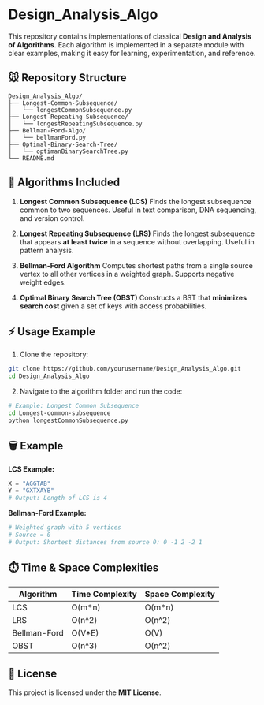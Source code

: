 # Design_Analysis_Algo

This repository contains implementations of classical **Design and Analysis of Algorithms**. Each algorithm is implemented in a separate module with clear examples, making it easy for learning, experimentation, and reference.

## 🐭 Repository Structure

```
Design_Analysis_Algo/
├── Longest-Common-Subsequence/
│   └── longestCommonSubsequence.py
├── Longest-Repeating-Subsequence/
│   └── longestRepeatingSubsequence.py
├── Bellman-Ford-Algo/
│   └── bellmanFord.py
├── Optimal-Binary-Search-Tree/
│   └── optimanBinarySearchTree.py
└── README.md
```

## 🧩 Algorithms Included

1. **Longest Common Subsequence (LCS)**
   Finds the longest subsequence common to two sequences. Useful in text comparison, DNA sequencing, and version control.

2. **Longest Repeating Subsequence (LRS)**
   Finds the longest subsequence that appears **at least twice** in a sequence without overlapping. Useful in pattern analysis.

3. **Bellman-Ford Algorithm**
   Computes shortest paths from a single source vertex to all other vertices in a weighted graph. Supports negative weight edges.

4. **Optimal Binary Search Tree (OBST)**
   Constructs a BST that **minimizes search cost** given a set of keys with access probabilities.

## ⚡ Usage Example

1. Clone the repository:

```bash
git clone https://github.com/yourusername/Design_Analysis_Algo.git
cd Design_Analysis_Algo
```

2. Navigate to the algorithm folder and run the code:

```bash
# Example: Longest Common Subsequence
cd Longest-common-subsequence
python longestCommonSubsequence.py
```

## 🗑️ Example

**LCS Example:**

```python
X = "AGGTAB"
Y = "GXTXAYB"
# Output: Length of LCS is 4
```

**Bellman-Ford Example:**

```python
# Weighted graph with 5 vertices
# Source = 0
# Output: Shortest distances from source 0: 0 -1 2 -2 1
```

## ⏱️ Time & Space Complexities

| Algorithm    | Time Complexity | Space Complexity |
| ------------ | --------------- | ---------------- |
| LCS          | O(m*n)          | O(m*n)           |
| LRS          | O(n^2)          | O(n^2)           |
| Bellman-Ford | O(V*E)          | O(V)             |
| OBST         | O(n^3)          | O(n^2)           |


## 📜 License

This project is licensed under the **MIT License**.
